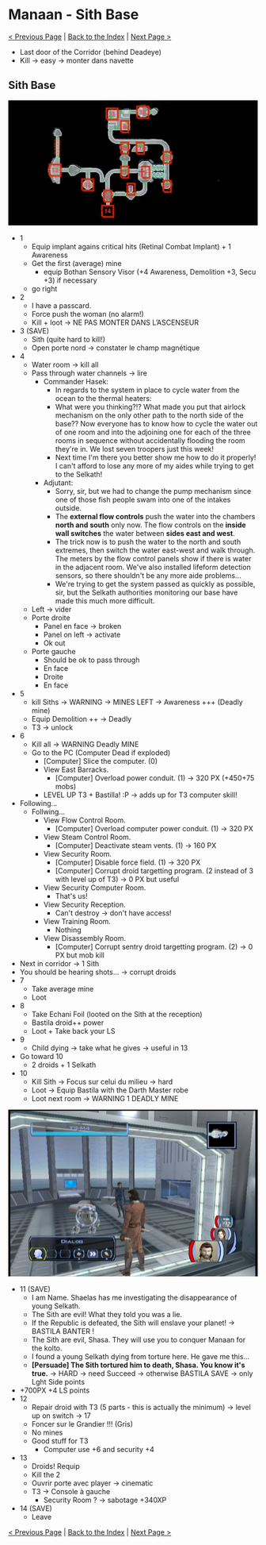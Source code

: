
# Manaan - Sith Base

[< Previous Page](066_Tatooine.md)
| [Back to the Index](./000_Index.md)
| [Next Page >](./068_Manaan.md)


- Last door of the Corridor (behind Deadeye)
- Kill -> easy -> monter dans navette


## Sith Base

![KOTOR Guide-14](../resources/images/screenshots/KOTOR%20Guide-14.targa)

- 1
    - Equip implant agains critical hits (Retinal Combat Implant) + 1 Awareness
    - Get the first (average) mine
      - equip Bothan Sensory Visor (+4 Awareness, Demolition +3, Secu +3) if necessary
    - go right
- 2
    - I have a passcard.
    - Force push the woman (no alarm!)
    - Kill + loot -> NE PAS MONTER DANS L’ASCENSEUR
- 3 (SAVE)
    - Sith (quite hard to kill!)
    - Open porte nord -> constater le champ magnétique
- 4
    - Water room -> kill all
    - Pass through water channels -> lire
        - Commander Hasek:
            - In regards to the system in place to cycle water from the ocean to the thermal heaters:
            - What were you thinking?!? What made you put that airlock mechanism on the only other path to the north side of the base?? Now everyone has to know how to cycle the water out of one room and into the adjoining one for each of the three rooms in sequence without accidentally flooding the room they're in. We lost seven troopers just this week!
            - Next time I'm there you better show me how to do it properly! I can't afford to lose any more of my aides while trying to get to the Selkath!
        - Adjutant:
            - Sorry, sir, but we had to change the pump mechanism since one of those fish people swam into one of the intakes outside.
            - The **external flow controls** push the water into the chambers **north and south** only now. The flow controls on the **inside wall switches** the water between **sides east and west**.
            - The trick now is to push the water to the north and south extremes, then switch the water east-west and walk through. The meters by the flow control panels show if there is water in the adjacent room. We've also installed lifeform detection sensors, so there shouldn't be any more aide problems...
            - We're trying to get the system passed as quickly as possible, sir, but the Selkath authorities monitoring our base have made this much more difficult.
    - Left -> vider
    - Porte droite
        - Panel en face -> broken
        - Panel on left -> activate
        - Ok out
    - Porte gauche
        - Should be ok to pass through
        - En face
        - Droite
        - En face
- 5
    - kill Siths -> WARNING -> MINES LEFT -> Awareness +++ (Deadly mine)
    - Equip Demolition ++ -> Deadly
    - T3 -> unlock
- 6
    - Kill all -> WARNING Deadly MINE
    - Go to the PC (Computer Dead if exploded)
        - [Computer] Slice the computer. (0)
        - View East Barracks.
            - [Computer] Overload power conduit. (1) -> 320 PX (+450+75 mobs)
        - LEVEL UP T3 + Bastilla! :P -> adds up for T3 computer skill!
- Following...
  - Follwing...
    - View Flow Control Room.
        - [Computer] Overload computer power conduit. (1) -> 320 PX
    - View Steam Control Room.
        - [Computer] Deactivate steam vents. (1) -> 160 PX
    - View Security Room.
        - [Computer] Disable force field. (1) -> 320 PX
        - [Computer] Corrupt droid targetting program. (2 instead of 3 with level up of T3) -> 0 PX but useful
    - View Security Computer Room.
        - That's us!
    - View Security Reception.
        - Can't destroy -> don't have access!
    - View Training Room.
        - Nothing        
    - View Disassembly Room.
        - [Computer] Corrupt sentry droid targetting program. (2) -> 0 PX but mob kill
- Next in corridor -> 1 Sith
- You should be hearing shots... -> corrupt droids
- 7
    - Take average mine
    - Loot
- 8
    - Take Echani Foil (looted on the Sith at the reception)
    - Bastila droid++ power
    - Loot + Take back your LS
- 9
    - Child dying -> take what he gives -> useful in 13
- Go toward 10
    - 2 droids + 1 Selkath
- 10
    - Kill Sith -> Focus sur celui du milieu -> hard
    - Loot -> Equip Bastila with the Darth Master robe
    - Loot next room -> WARNING 1 DEADLY MINE

![KOTOR Guide-15](../resources/images/screenshots/KOTOR%20Guide-15.png)

- 11 (SAVE)
	- I am Name. Shaelas has me investigating the disappearance of young Selkath.
	- The Sith are evil! What they told you was a lie.
	- If the Republic is defeated, the Sith will enslave your planet! -> BASTILA BANTER !
	- The Sith are evil, Shasa. They will use you to conquer Manaan for the kolto.
	- I found a young Selkath dying from torture here. He gave me this...
	- **[Persuade] The Sith tortured him to death, Shasa. You know it's true.** -> HARD
	    -> need Succeed -> otherwise BASTILA SAVE -> only Lght Side points
- +700PX +4 LS points
- 12
	- Repair droid with T3 (5 parts - this is actually the minimum) -> level up on switch -> 17
	- Foncer sur le Grandier !!! (Gris)
	- No mines
	- Good stuff for T3
		- Computer use +6 and security +4
- 13
    - Droids! Requip
	- Kill the 2
	- Ouvrir porte avec player -> cinematic
	- T3 -> Console à gauche
		- Security Room ? -> sabotage +340XP
- 14 (SAVE)
	- Leave



[< Previous Page](066_Tatooine.md)
| [Back to the Index](./000_Index.md)
| [Next Page >](./068_Manaan.md)
